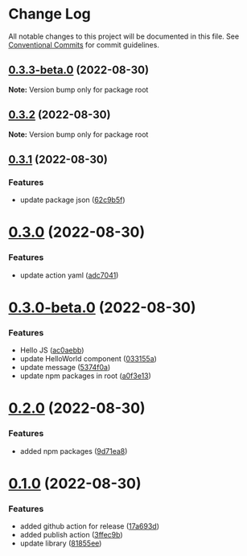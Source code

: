 # Change Log

All notable changes to this project will be documented in this file.
See [Conventional Commits](https://conventionalcommits.org) for commit guidelines.

## [0.3.3-beta.0](https://github.com/abul2285/hello-lerna/compare/v0.3.2...v0.3.3-beta.0) (2022-08-30)

**Note:** Version bump only for package root





## [0.3.2](https://github.com/abul2285/hello-lerna/compare/v0.3.1...v0.3.2) (2022-08-30)

**Note:** Version bump only for package root





## [0.3.1](https://github.com/abul2285/hello-lerna/compare/v0.3.0...v0.3.1) (2022-08-30)


### Features

* update package json ([62c9b5f](https://github.com/abul2285/hello-lerna/commit/62c9b5f2fdeb89e8c0d3fa536bcb730418535def))





# [0.3.0](https://github.com/abul2285/hello-lerna/compare/v0.3.0-beta.0...v0.3.0) (2022-08-30)


### Features

* update action yaml ([adc7041](https://github.com/abul2285/hello-lerna/commit/adc7041b15ea6fccd53ee691cec29719d6a724ca))





# [0.3.0-beta.0](https://github.com/abul2285/hello-lerna/compare/v0.2.0...v0.3.0-beta.0) (2022-08-30)


### Features

* Hello JS ([ac0aebb](https://github.com/abul2285/hello-lerna/commit/ac0aebb91f214861498d65034bf5221cf2b7df92))
* update HelloWorld component ([033155a](https://github.com/abul2285/hello-lerna/commit/033155ad3e756ce71b49530299304db61d5dc374))
* update message ([5374f0a](https://github.com/abul2285/hello-lerna/commit/5374f0ac3b8cf3494adbbf2f361e1f1368be3bb9))
* update npm packages in root ([a0f3e13](https://github.com/abul2285/hello-lerna/commit/a0f3e13dc774ffd23357a26eb9a866c1b484d490))





# [0.2.0](https://github.com/abul2285/hello-lerna/compare/v0.1.0...v0.2.0) (2022-08-30)


### Features

* added npm packages ([9d71ea8](https://github.com/abul2285/hello-lerna/commit/9d71ea89d1df1c92f8b64dd8a824b13280733a37))





# [0.1.0](https://github.com/abul2285/hello-lerna/compare/v0.0.7...v0.1.0) (2022-08-30)


### Features

* added github action for release ([17a693d](https://github.com/abul2285/hello-lerna/commit/17a693da30e8668102f6b834bc5ef98e589d1f07))
* added publish action ([3ffec9b](https://github.com/abul2285/hello-lerna/commit/3ffec9be4fdb05da31bd0aa63e4a4eeb074d49ba))
* update library ([81855ee](https://github.com/abul2285/hello-lerna/commit/81855eef374b42a889d8208464c1b16e5220c04d))
